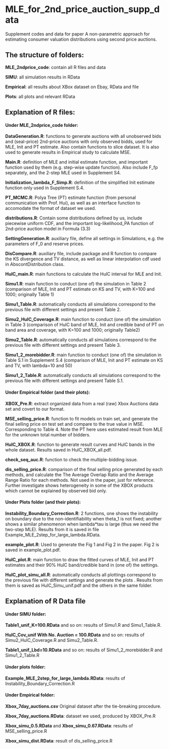 # MLE_for_2nd_price_auction_supp_data
Supplement codes and data for paper A non-parametric approach for estimating consumer valuation distributions using second price auctions.

## The structure of folders:

**MLE_2ndprice_code**: contain all R files and data

  **SIMU**: all simulation results in RData
  
  **Empirical**: all results about XBox dataset on Ebay, RData and file
  
  **Plots**: all plots and relevant RData

## Explanation of R files:

#### Under MLE_2ndprice_code folder:
  **DataGeneration.R**: functions to generate auctions with all unobserved bids and (seal-price) 2nd-price auctions with only observed bidds, used for MLE, Init and PT estimate. Also contain functions to slice dataset.
                    It is also used to generate results in Empirical study to calculate MSE.
                    
  **Main.R**: definition of MLE and initial estimate function, and important function used by them (e.g. step-wise update function). Also include F_fp separately, and the 2-step MLE used in Supplement S4.
  
  **Initialization_lambda_F_Simp.R**: definition of the simplified Init estimate function only used in Supplement S.4.
  
  **PT_MCMC.R**: Polya Tree (PT) estimate function (from personal communication with Prof. Hui), as well as an interface function to accomodate the format of dataset we used.


  **distributions.R**: Contain some distributions defined by us, include piecewise uniform CDF, and the important log-likelihood_PA function of 2nd-price auction model in Formula (3.3)
  
  **SettingGeneration.R**: auxiliary file, define all settings in Simulations, e.g. the parameters of F_0 and reserve prices. 
  
  **DisCompare.R**: auxiliary file, include package and R function to compare the KS divergence and TV distance, as well as linear interpolation cdf used in AbscontDistribution class.


  **HulC_main.R**: main functions to calculate the HulC interval for MLE and Init.


  **Simu1.R**: main function to conduct (one of) the simulation in Table 2 (comparison of MLE, Init and PT estimate on KS and TV, with K=100 and 1000; originally Table 1)
  
  **Simu1_Table.R**: automatically conducts all simulations correspond to the previous file with different settings and present Table 2.


  **Simu2_HulC_Coverage.R**:  main function to conduct (one of) the simulation in Table 3 (comparison of HulC band of MLE, Init and credible band of PT on band area and coverage, with K=100 and 1000; originally Table2)
  
  **Simu2_Table.R**: automatically conducts all simulations correspond to the previous file with different settings and present Table 3.


  **Simu1_2_morebidder.R**:  main function to conduct (one of) the simulation in Table S.1 in Supplement S.4 (comparison of MLE, Init and PT estimate on KS and TV, with lambda=10 and 50)
  
  **Simu1_2_Table.R**: automatically conducts all simulations correspond to the previous file with different settings and present Table S.1.

#### Under Empirical folder (and their plots):

  **XBOX_Pre.R**: extract organized data from a real (raw) Xbox Auctions data set and covert to our format.
  
  **MSE_selling_price.R**: function to fit models on train set, and generate the final selling price on test set and compare to the true value in MSE. Corresponding to Table 4. Note the PT here uses estimated result from MLE for the unknown total number of bidders.
  
  **HulC_XBOX.R**: function to generate result curves and HulC bands in the whole dataset.
    Results saved in HulC_XBOX_all.pdf.

    
  **check_seq_auc.R**: function to check the multiple-bidding issue.
  
  **dis_selling_price.R**: comparison of the final selling price generated by each methods, and calculate the The Average Overlap Ratio and the Average Range Ratio for each methods. Not used in the paper, just for reference. Further investigate shows heterogeneity in some of the XBOX products which cannot be explained by observed bid only.

#### Under Plots folder (and their plots):
  **Instability_Boundary_Correction.R**: 2 functions, one shows the instability on boundary due to the non-identifiability when theta_1 is not fixed; another shows a similar phenomenon when lambda*tau is large (thus we need the two-step MLE). 
      Results from it is saved in file Example_MLE_2step_for_large_lambda.RData.
  
  **example_plot.R**: Used to generate the Fig 1 and Fig 2 in the paper.
       Fig 2 is saved in example_plot.pdf.


  **HulC_plot.R**: main function to draw the fitted curves of MLE, Init and PT estimates and their 90% HulC band/credible band in (one of) the settings. 
  
  **HulC_plot_simu_all.R**: automatically conducts all plottings correspond to the previous file with different settings and generate the plots .
    Results from them is saved as HulC_Simu_unif.pdf and the others in the same folder.

  
## Explanation of R Data file

#### Under SIMU folder:
  **Table1_unif_K=100.RData** and so on: results of Simu1.R and Simu1_Table.R.
  
  **HulC_Cov_unif With No. Auction = 100.RData** and so on: results of Simu2_HulC_Coverage.R and Simu2_Table.R.
  
  **Table1_unif_Lbd=10.RData** and so on: results of Simu1_2_morebidder.R and Simu1_2_Table.R

#### Under plots folder:
  **Example_MLE_2step_for_large_lambda.RData**: results of Instability_Boundary_Correction.R

#### Under Empirical folder:
  **Xbox_7day_auctions.csv** Original dataset after the tie-breaking procedure.
  
  **Xbox_7day_auctions.RData**: dataset we used, produced by XBOX_Pre.R

  **Xbox_simu_0.5.RData** and **Xbox_simu_0.67.RData**: results of MSE_selling_price.R
  
  **Xbox_simu_dist.RData**: result of dis_selling_price.R
  

